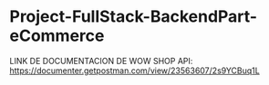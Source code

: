 # Project-FullStack-BackendPart-eCommerce
LINK DE DOCUMENTACION DE WOW SHOP API: https://documenter.getpostman.com/view/23563607/2s9YCBuq1L
